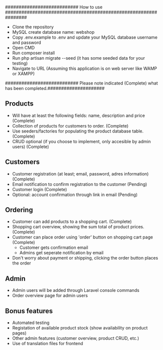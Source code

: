 ########################### How to use ################################################################

- Clone the repository
- MySQL create database name: webshop
- Copy .env.example to .env and update your MySQL database username and password
- Open CMD
- Run composer install
- Run php artisan migrate --seed (it has some seeded data for your testing)
- Navigate to URL (Assuming this application is on web server like WAMP or XAMPP)


########################### Please note indicated (Complete) what has been completed.#####################


## Products
- Will have at least the following fields: name, description and price (Complete)
- Collection of products for customers to order. (Complete)
- Use seeders/factories for populating the product database table. (Complete)
- CRUD optional (if you choose to implement, only accesible by admin users) (Complete)

## Customers
- Customer registration (at least; email, password, adres information) (Complete)
- Email notification to confirm registration to the customer (Pending)
- Customer login (Complete)
- Optional: account confirmation through link in email (Pending)

## Ordering
- Customer can add products to a shopping cart. (Complete)
- Shopping cart overview, showing the sum total of product prices. (Complete)
- Customer can place order using 'order' button on shopping cart page (Complete)
  - Customer gets confirmation email
  - Admins get seperate notification by email
- Don't worry about payment or shipping, clicking the order button places the order

## Admin
- Admin users will be added through Laravel console commands
- Order overview page for admin users

## Bonus features
- Automated testing
- Registation of available product stock (show availability on product pages)
- Other admin features (customer overview, product CRUD, etc.)
- Use of translation files for frontend

